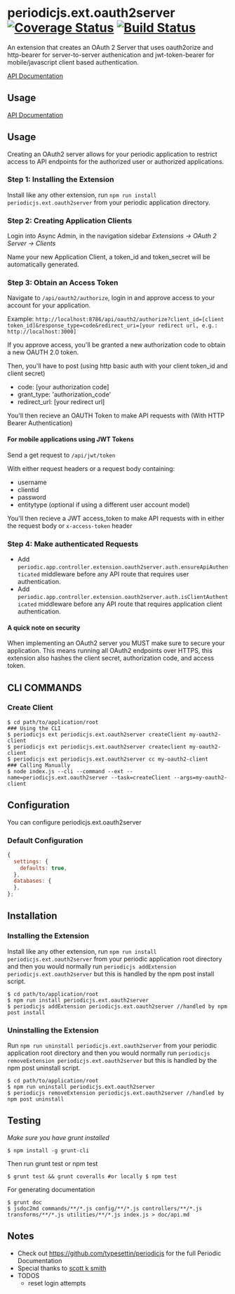 # periodicjs.ext.oauth2server [![Coverage Status](https://coveralls.io/repos/github/typesettin/periodicjs.ext.oauth2server/badge.svg?branch=master)](https://coveralls.io/github/typesettin/periodicjs.ext.oauth2server?branch=master) [![Build Status](https://travis-ci.org/typesettin/periodicjs.ext.oauth2server.svg?branch=master)](https://travis-ci.org/typesettin/periodicjs.ext.oauth2server)

An extension that creates an OAuth 2 Server that uses oauth2orize and http-bearer for server-to-server authenication and jwt-token-bearer for mobile/javascript client based authentication.

  [API Documentation](https://github.com/typesettin/periodicjs.ext.oauth2server/blob/master/doc/api.md)

  ## Usage



[API Documentation](https://github.com/typesettin/periodicjs.ext.oauth2server/blob/master/doc/api.md)

## Usage

Creating an OAuth2 server allows for your periodic application to restrict access to API endpoints for the authorized user or authorized applications.

### Step 1: Installing the Extension

Install like any other extension, run `npm run install periodicjs.ext.oauth2server` from your periodic application directory.

### Step 2: Creating Application Clients

Login into Async Admin, in the navigation sidebar *Extensions -> OAuth 2 Server -> Clients*

Name your new Application Client, a token_id and token_secret will be automatically generated. 

### Step 3: Obtain an Access Token

Navigate to `/api/oauth2/authorize`, login in and approve access to your account for your application.

Example:
 `http://localhost:8786/api/oauth2/authorize?client_id=[client token_id]&response_type=code&redirect_uri=[your redirect url, e.g.: http://localhost:3000]`

If you approve access, you'll be granted a new authorization code to obtain a new OAUTH 2.0 token.

Then, you'll have to post (using http basic auth with your client token_id and client secret)

 * code: [your authorization code]
 * grant_type: 'authorization_code'
 * redirect_url: [your redirect url]

You'll then recieve an OAUTH Token to make API requests with (With HTTP Bearer Authentication)

#### For mobile applications using JWT Tokens

Send a get request to `/api/jwt/token`

With either request headers or a request body containing:
 * username
 * clientid
 * password
 * entitytype (optional if using a different user account model)

You'll then recieve a JWT access_token to make API requests with in either the request body or `x-access-token` header

### Step 4: Make authenticated Requests

* Add `periodic.app.controller.extension.oauth2server.auth.ensureApiAuthenticated` middleware before any API route that requires user authentication.
* Add `periodic.app.controller.extension.oauth2server.auth.isClientAuthenticated` middleware before any API route that requires application client authentication.

#### A quick note on security

When implementing an OAuth2 server you MUST make sure to secure your application. This means running all OAuth2 endpoints over HTTPS, this extension also hashes the client secret, authorization code, and access token. 

  ## CLI COMMANDS

  ### Create Client
  ```
  $ cd path/to/application/root
  ### Using the CLI
  $ periodicjs ext periodicjs.ext.oauth2server createClient my-oauth2-client  
  $ periodicjs ext periodicjs.ext.oauth2server createclient my-oauth2-client  
  $ periodicjs ext periodicjs.ext.oauth2server cc my-oauth2-client  
  ### Calling Manually
  $ node index.js --cli --command --ext --name=periodicjs.ext.oauth2server --task=createClient --args=my-oauth2-client
  ```

  ## Configuration

  You can configure periodicjs.ext.oauth2server

  ### Default Configuration
  ```javascript
  {
    settings: {
      defaults: true,
    },
    databases: {
    },
  };
  ```


  ## Installation

  ### Installing the Extension

  Install like any other extension, run `npm run install periodicjs.ext.oauth2server` from your periodic application root directory and then you would normally run `periodicjs addExtension periodicjs.ext.oauth2server` but this is handled by the npm post install script.
  ```
  $ cd path/to/application/root
  $ npm run install periodicjs.ext.oauth2server
  $ periodicjs addExtension periodicjs.ext.oauth2server //handled by npm post install
  ```
  ### Uninstalling the Extension

  Run `npm run uninstall periodicjs.ext.oauth2server` from your periodic application root directory and then you would normally run `periodicjs removeExtension periodicjs.ext.oauth2server` but this is handled by the npm post uninstall script.
  ```
  $ cd path/to/application/root
  $ npm run uninstall periodicjs.ext.oauth2server
  $ periodicjs removeExtension periodicjs.ext.oauth2server //handled by npm post uninstall
  ```


  ## Testing
  *Make sure you have grunt installed*
  ```
  $ npm install -g grunt-cli
  ```

  Then run grunt test or npm test
  ```
  $ grunt test && grunt coveralls #or locally $ npm test
  ```
  For generating documentation
  ```
  $ grunt doc
  $ jsdoc2md commands/**/*.js config/**/*.js controllers/**/*.js  transforms/**/*.js utilities/**/*.js index.js > doc/api.md
  ```
  ## Notes
  * Check out https://github.com/typesettin/periodicjs for the full Periodic Documentation
  * Special thanks to [scott k smith](http://scottksmith.com/blog/2014/07/02/beer-locker-building-a-restful-api-with-node-oauth2-server/)
  * TODOS
    * reset login attempts